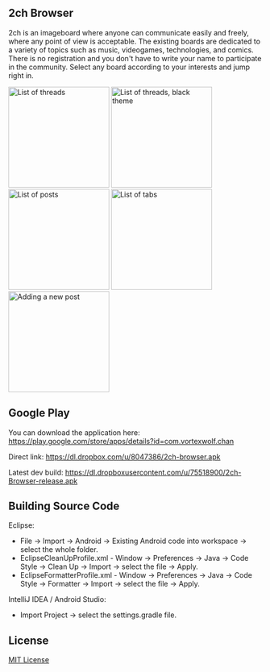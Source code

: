 ﻿## 2ch Browser

2ch is an imageboard where anyone can communicate easily and freely, where any point of view is acceptable. 
The existing boards are dedicated to a variety of topics such as music, videogames, technologies, and comics. 
There is no registration and you don't have to write your name to participate in the community. 
Select any board according to your interests and jump right in.

<img alt="List of threads" src="https://lh3.ggpht.com/l1trjGygFflcWpGirBNn_5jqTSmyT_2jwgHUbnHtNa2iB2c4jrKDWoNBPXDGFoduz7A" width="200" />
<img alt="List of threads, black theme" src="https://lh4.ggpht.com/WqHdGasXUdYFBvy_g0PD900Uzl-bTJzX0Uwmw15Ti7MM2fOsYfRcFPeUC1VHY_B6wg" width="200" />
<img alt="List of posts" src="https://lh6.ggpht.com/gikWpKVmQK_vrWDWyqGwmU5c3DK_Hgd9p_YmIN6BsQAMmscLSOOCHBrPnVyQUMQJ9uc" width="200" />
<img alt="List of tabs" src="https://lh5.ggpht.com/SAfqIvfvia1GewTu_MDiQpsVO0RWEhYnFg8WNamhjvIQs4JL4-JL491Yy0phd58OdMc2" width="200" />
<img alt="Adding a new post" src="https://lh6.ggpht.com/Sz5T-wP8v3DpObPUVIBg76qtyrKsS_sXzXxd28JY-Uz2-TXBQy10bKnlL6d82KKj-g" width="200" />

## Google Play

You can download the application here: 
https://play.google.com/store/apps/details?id=com.vortexwolf.chan  

Direct link: 
https://dl.dropbox.com/u/8047386/2ch-browser.apk

Latest dev build:
https://dl.dropboxusercontent.com/u/75518900/2ch-Browser-release.apk

## Building Source Code

Eclipse: 
* File → Import → Android → Existing Android code into workspace → select the whole folder.
* EclipseCleanUpProfile.xml - Window → Preferences → Java → Code Style → Clean Up → Import → select the file → Apply.
* EclipseFormatterProfile.xml - Window → Preferences → Java → Code Style → Formatter → Import → select the file → Apply.

IntelliJ IDEA / Android Studio: 
* Import Project → select the settings.gradle file.



## License

[MIT License][license]

[license]: https://github.com/vortexwolf/2ch-Browser/blob/master/MIT-LICENSE.txt


